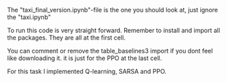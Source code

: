 The "taxi_final_version.ipynb"-file is the one you should look at, just ignore the "taxi.ipynb"

To run this code is very straight forward. Remember to install and import all the packages. They are all at the first cell.

You can comment or remove the table_baselines3 import if you dont feel like downloading it. it is just for the PPO at the last cell.


For this task I implemented Q-learning, SARSA and PPO.

